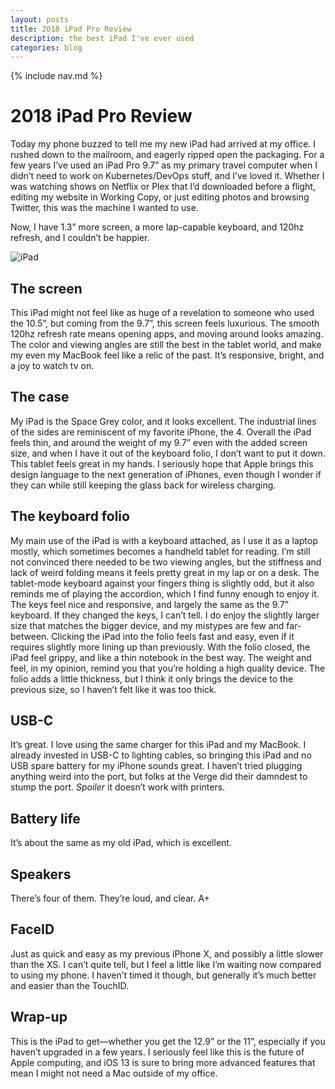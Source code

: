 ```yaml
---
layout: posts
title: 2018 iPad Pro Review
description: the best iPad I've ever used
categories: blog
---
```


{% include nav.md %}

# 2018 iPad Pro Review

Today my phone buzzed to tell me my new iPad had arrived at my office. I rushed down to the mailroom, and eagerly ripped open the packaging. For a few years I’ve used an iPad Pro 9.7” as my primary travel computer when I didn’t need to work on Kubernetes/DevOps stuff, and I’ve loved it. Whether I was watching shows on Netflix or Plex that I’d downloaded before a flight, editing my website in Working Copy, or just editing photos and browsing Twitter, this was the machine I wanted to use.

Now, I have 1.3” more screen, a more lap-capable keyboard, and 120hz refresh, and I couldn’t be happier.

![iPad](/assets/photos/ipad.png)

## The screen

This iPad might not feel like as huge of a revelation to someone who used the 10.5”, but coming from the 9.7”, this screen feels luxurious. The smooth 120hz refresh rate means opening apps, and moving around looks amazing. The color and viewing angles are still the best in the tablet world, and make my even my MacBook feel like a relic of the past. It’s responsive, bright, and a joy to watch tv on.

## The case

My iPad is the Space Grey color, and it looks excellent. The industrial lines of the sides are reminiscent of my favorite iPhone, the 4. Overall the iPad feels thin, and around the weight of my 9.7” even with the added screen size, and when I have it out of the keyboard folio, I don’t want to put it down. This tablet feels great in my hands. I seriously hope that Apple brings this design language to the next generation of iPhones, even though I wonder if they can while still keeping the glass back for wireless charging.

## The keyboard folio

My main use of the iPad is with a keyboard attached, as I use it as a laptop mostly, which sometimes becomes a handheld tablet for reading. I’m still not convinced there needed to be two viewing angles, but the stiffness and lack of weird folding means it feels pretty great in my lap or on a desk. The tablet-mode keyboard against your fingers thing is slightly odd, but it also reminds me of playing the accordion, which I find funny enough to enjoy it. The keys feel nice and responsive, and largely the same as the 9.7” keyboard. If they changed the keys, I can’t tell. I do enjoy the slightly larger size that matches the bigger device, and my mistypes are few and far-between. Clicking the iPad into the folio feels fast and easy, even if it requires slightly more lining up than previously. With the folio closed, the iPad feel grippy, and like a thin notebook in the best way. The weight and feel, in my opinion, remind you that you’re holding a high quality device. The folio adds a little thickness, but I think it only brings the device to the previous size, so I haven’t felt like it was too thick.

## USB-C

It’s great. I love using the same charger for this iPad and my MacBook. I already invested in USB-C to lighting cables, so bringing this iPad and no USB spare battery for my iPhone sounds great. I haven’t tried plugging anything weird into the port, but folks at the Verge did their damndest to stump the port. _Spoiler_ it doesn’t work with printers.

## Battery life

It’s about the same as my old iPad, which is excellent.

## Speakers

There’s four of them. They’re loud, and clear. A+

## FaceID

Just as quick and easy as my previous iPhone X, and possibly a little slower than the XS. I can’t quite tell, but I feel a little like I’m waiting now compared to using my phone. I haven’t timed it though, but generally it’s much better and easier than the TouchID.

## Wrap-up

This is the iPad to get—whether you get the 12.9” or the 11”, especially if you haven’t upgraded in a few years. I seriously feel like this is the future of Apple computing, and iOS 13 is sure to bring more advanced features that mean I might not need a Mac outside of my office.